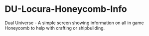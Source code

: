 # DU-Locura-Honeycomb-Info
Dual Universe - A simple screen showing information on all in game Honeycomb to help with crafting or shipbuilding.
